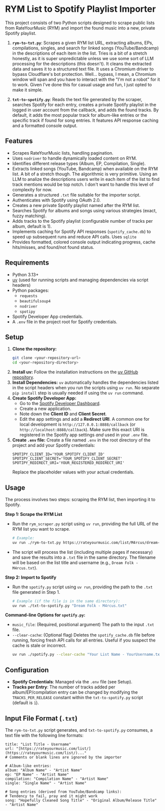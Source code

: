 # RYM List to Spotify Playlist Importer

This project consists of two Python scripts designed to scrape public lists from RateYourMusic (RYM) and import the found music into a new, private Spotify playlist.

1.  **`rym-to-txt.py`**: Scrapes a given RYM list URL, extracting albums, EPs, compilations, singles, and search for linked songs (YouTube/Bandcamp) in the descriptions of each item in the list. Tries is a bit of a stretch honestly, as it is super unpredictable unless we use some sort of LLM processing for the descriptions (this doesn't). It cleans the extracted data and saves it to a structured text file. It uses a Chromium driver to bypass Cloudflare's bot protection. Well... bypass, I mean, a Chromium window will span and you have to interact with the "I'm not a robot" for it to work. Given I've done this for casual usage and fun, I just opted to make it simple.

2.  **`txt-to-spotify.py`**: Reads the text file generated by the scraper, searches Spotify for each entry, creates a private Spotify playlist in the logged in user account from the callback, and adds the found tracks. By default, it adds the most popular track for album-like entries or the specific track if found for song entries. It features API response caching and a formatted console output.

## Features

* Scrapes RateYourMusic lists, handling pagination.
* Uses `nodriver` to handle dynamically loaded content on RYM.
* Identifies different release types (Album, EP, Compilation, Single).
* Extracts linked songs (YouTube, Bandcamp) when available on the RYM list. A bit of a stretch though. The algorithmic is very primitive. Using an LLM to analize the descriptions users write in each item of the list to find track mentions would be top notch. I don't want to handle this level of complexity for now.
* Generates a structured `.txt` file suitable for the importer script.
* Authenticates with Spotify using OAuth 2.0.
* Creates a new private Spotify playlist named after the RYM list.
* Searches Spotify for albums and songs using various strategies (exact, fuzzy matching).
* Adds tracks to the Spotify playlist (configurable number of tracks per album, default is 1).
* Implements caching for Spotify API responses (`spotify_cache.db`) to speed up subsequent runs and reduce API calls. Uses `sqlite`
* Provides formatted, colored console output indicating progress, cache hits/misses, and found/not found status.

## Requirements

* Python 3.13+
* [uv](https://github.com/astral-sh/uv) (used for running scripts and managing dependencies via script headers)
* Python packages:
    * `requests`
    * `beautifulsoup4`
    * `nodriver`
    * `spotipy`
* Spotify Developer App credentials.
* A `.env` file in the project root for Spotify credentials.

## Setup

1.  **Clone the repository:**
    ```bash
    git clone <your-repository-url>
    cd <your-repository-directory>
    ```
2.  **Install uv:**
    Follow the installation instructions on the [uv GitHub repository](https://github.com/astral-sh/uv).
3.  **Install Dependencies:**
    `uv` automatically handles the dependencies listed in the script headers when you run the scripts using `uv run`. No separate `pip install` step is usually needed if using the `uv run` command.
4.  **Create Spotify Developer App:**
    * Go to the [Spotify Developer Dashboard](https://developer.spotify.com/dashboard/).
    * Create a new application.
    * Note down the **Client ID** and **Client Secret**.
    * Edit the app settings and add a **Redirect URI**. A common one for local development is `http://127.0.0.1:8888/callback` (or `http://localhost:8888/callback`). Make sure this exact URI is registered in the Spotify app settings *and* used in your `.env` file.
5.  **Create `.env` file:**
    Create a file named `.env` in the root directory of the project and add your Spotify credentials:
    ```dotenv
    SPOTIPY_CLIENT_ID='YOUR_SPOTIFY_CLIENT_ID'
    SPOTIPY_CLIENT_SECRET='YOUR_SPOTIFY_CLIENT_SECRET'
    SPOTIPY_REDIRECT_URI='YOUR_REGISTERED_REDIRECT_URI'
    ```
    Replace the placeholder values with your actual credentials.

## Usage

The process involves two steps: scraping the RYM list, then importing it to Spotify.

**Step 1: Scrape the RYM List**

* Run the `rym_scraper.py` script using `uv run`, providing the full URL of the RYM list you want to scrape.

    ```bash
    # Example:
    uv run ./rym-to-txt.py https://rateyourmusic.com/list/M4rcus/dream-folk/
    ```
* The script will process the list (including multiple pages if necessary) and save the results into a `.txt` file in the same directory. The filename will be based on the list title and username (e.g., `Dream Folk - M4rcus.txt`).

**Step 2: Import to Spotify**

* Run the `spotify.py` script using `uv run`, providing the path to the `.txt` file generated in Step 1.

    ```bash
    # Example (if the file is in the same directory):
    uv run ./txt-to-spotify.py "Dream Folk - M4rcus.txt"
    ```

**Command-line Options for `spotify.py`:**

* `music_file`: (Required, positional argument) The path to the input `.txt` file.
* `--clear-cache`: (Optional flag) Deletes the `spotify_cache.db` file before running, forcing fresh API calls for all entries. Useful if you suspect the cache is stale or incorrect.
    ```bash
    uv run ./spotify.py --clear-cache "Your List Name - YourUsername.txt"
    ```

## Configuration

* **Spotify Credentials**: Managed via the `.env` file (see Setup).
* **Tracks per Entry**: The number of tracks added per album/EP/compilation entry can be changed by modifying the `TRACKS_PER_RELEASE` constant within the `txt-to-spotify.py` script (default is `1`).

## Input File Format (`.txt`)

The `rym-to-txt.py` script generates, and `txt-to-spotify.py` consumes, a text file with the following line formats:

```text
title: "List Title - Username"
url: "[https://rateyourmusic.com/list/](https://rateyourmusic.com/list/)..."
# Comments or blank lines are ignored by the importer

# Album-like entries:
album: "Album Name" - "Artist Name"
ep: "EP Name" - "Artist Name"
compilation: "Compilation Name" - "Artist Name"
single: "Single Name" - "Artist Name"

# Song entries (derived from YouTube/Bandcamp links):
# Tendency to fail, pray and it might work
song: "Hopefully Cleaned Song Title" - "Original Album/Release Title" - "Artist Name"